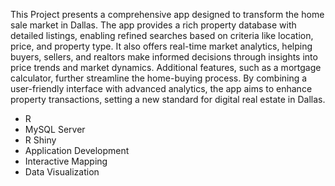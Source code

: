 This Project presents a comprehensive app designed to transform the home sale market in Dallas. The app provides a rich property database with detailed listings, enabling refined searches based on criteria like location, price, and property type. It also offers real-time market analytics, helping buyers, sellers, and realtors make informed decisions through insights into price trends and market dynamics. Additional features, such as a mortgage calculator, further streamline the home-buying process. By combining a user-friendly interface with advanced analytics, the app aims to enhance property transactions, setting a new standard for digital real estate in Dallas.
- R  
- MySQL Server  
- R Shiny  
- Application Development  
- Interactive Mapping  
- Data Visualization  
